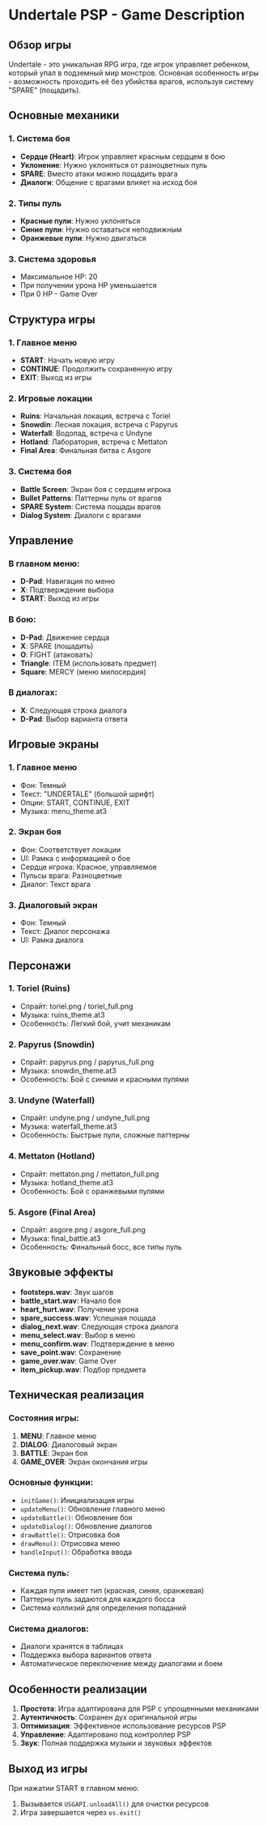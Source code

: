 # Undertale PSP - Game Description

## Обзор игры

Undertale - это уникальная RPG игра, где игрок управляет ребенком, который упал в подземный мир монстров. Основная особенность игры - возможность проходить её без убийства врагов, используя систему "SPARE" (пощадить).

## Основные механики

### 1. Система боя

-   **Сердце (Heart)**: Игрок управляет красным сердцем в бою
-   **Уклонение**: Нужно уклоняться от разноцветных пуль
-   **SPARE**: Вместо атаки можно пощадить врага
-   **Диалоги**: Общение с врагами влияет на исход боя

### 2. Типы пуль

-   **Красные пули**: Нужно уклоняться
-   **Синие пули**: Нужно оставаться неподвижным
-   **Оранжевые пули**: Нужно двигаться

### 3. Система здоровья

-   Максимальное HP: 20
-   При получении урона HP уменьшается
-   При 0 HP - Game Over

## Структура игры

### 1. Главное меню

-   **START**: Начать новую игру
-   **CONTINUE**: Продолжить сохраненную игру
-   **EXIT**: Выход из игры

### 2. Игровые локации

-   **Ruins**: Начальная локация, встреча с Toriel
-   **Snowdin**: Лесная локация, встреча с Papyrus
-   **Waterfall**: Водопад, встреча с Undyne
-   **Hotland**: Лаборатория, встреча с Mettaton
-   **Final Area**: Финальная битва с Asgore

### 3. Система боя

-   **Battle Screen**: Экран боя с сердцем игрока
-   **Bullet Patterns**: Паттерны пуль от врагов
-   **SPARE System**: Система пощады врагов
-   **Dialog System**: Диалоги с врагами

## Управление

### В главном меню:

-   **D-Pad**: Навигация по меню
-   **X**: Подтверждение выбора
-   **START**: Выход из игры

### В бою:

-   **D-Pad**: Движение сердца
-   **X**: SPARE (пощадить)
-   **O**: FIGHT (атаковать)
-   **Triangle**: ITEM (использовать предмет)
-   **Square**: MERCY (меню милосердия)

### В диалогах:

-   **X**: Следующая строка диалога
-   **D-Pad**: Выбор варианта ответа

## Игровые экраны

### 1. Главное меню

-   Фон: Темный
-   Текст: "UNDERTALE" (большой шрифт)
-   Опции: START, CONTINUE, EXIT
-   Музыка: menu_theme.at3

### 2. Экран боя

-   Фон: Соответствует локации
-   UI: Рамка с информацией о бое
-   Сердце игрока: Красное, управляемое
-   Пульсы врага: Разноцветные
-   Диалог: Текст врага

### 3. Диалоговый экран

-   Фон: Темный
-   Текст: Диалог персонажа
-   UI: Рамка диалога

## Персонажи

### 1. Toriel (Ruins)

-   Спрайт: toriel.png / toriel_full.png
-   Музыка: ruins_theme.at3
-   Особенность: Легкий бой, учит механикам

### 2. Papyrus (Snowdin)

-   Спрайт: papyrus.png / papyrus_full.png
-   Музыка: snowdin_theme.at3
-   Особенность: Бой с синими и красными пулями

### 3. Undyne (Waterfall)

-   Спрайт: undyne.png / undyne_full.png
-   Музыка: waterfall_theme.at3
-   Особенность: Быстрые пули, сложные паттерны

### 4. Mettaton (Hotland)

-   Спрайт: mettaton.png / mettaton_full.png
-   Музыка: hotland_theme.at3
-   Особенность: Бой с оранжевыми пулями

### 5. Asgore (Final Area)

-   Спрайт: asgore.png / asgore_full.png
-   Музыка: final_battle.at3
-   Особенность: Финальный босс, все типы пуль

## Звуковые эффекты

-   **footsteps.wav**: Звук шагов
-   **battle_start.wav**: Начало боя
-   **heart_hurt.wav**: Получение урона
-   **spare_success.wav**: Успешная пощада
-   **dialog_next.wav**: Следующая строка диалога
-   **menu_select.wav**: Выбор в меню
-   **menu_confirm.wav**: Подтверждение в меню
-   **save_point.wav**: Сохранение
-   **game_over.wav**: Game Over
-   **item_pickup.wav**: Подбор предмета

## Техническая реализация

### Состояния игры:

1. **MENU**: Главное меню
2. **DIALOG**: Диалоговый экран
3. **BATTLE**: Экран боя
4. **GAME_OVER**: Экран окончания игры

### Основные функции:

-   `initGame()`: Инициализация игры
-   `updateMenu()`: Обновление главного меню
-   `updateBattle()`: Обновление боя
-   `updateDialog()`: Обновление диалогов
-   `drawBattle()`: Отрисовка боя
-   `drawMenu()`: Отрисовка меню
-   `handleInput()`: Обработка ввода

### Система пуль:

-   Каждая пуля имеет тип (красная, синяя, оранжевая)
-   Паттерны пуль задаются для каждого босса
-   Система коллизий для определения попаданий

### Система диалогов:

-   Диалоги хранятся в таблицах
-   Поддержка выбора вариантов ответа
-   Автоматическое переключение между диалогами и боем

## Особенности реализации

1. **Простота**: Игра адаптирована для PSP с упрощенными механиками
2. **Аутентичность**: Сохранен дух оригинальной игры
3. **Оптимизация**: Эффективное использование ресурсов PSP
4. **Управление**: Адаптировано под контроллер PSP
5. **Звук**: Полная поддержка музыки и звуковых эффектов

## Выход из игры

При нажатии START в главном меню:

1. Вызывается `USGAPI.unloadAll()` для очистки ресурсов
2. Игра завершается через `os.exit()`
